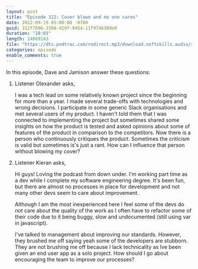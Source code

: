 ```yaml
---
layout: post
title: "Episode 322: Cover blown and no one cares"
date: 2022-09-19 05:00:00 -0700
guid: 312f7896-3300-429f-9454-11f9746389e0
duration: "28:01"
length: 24889143
file: "https://dts.podtrac.com/redirect.mp3/download.softskills.audio/sse-322.mp3"
categories: episode
enable_comments: true
---
```


In this episode, Dave and Jamison answer these questions:

1. Listener Olexander asks,
   
   I was a tech lead on some relatively known project since the beginning for more than a year. I made several trade-offs with technologies and wrong decisions. I participate in some generic Slack organisations and met several users of my product. I haven't told them that I was connected to implementing the project but sometimes shared some insights on how the product is tested and asked opinions about some of features of the product in comparison to the competitors. Now there is a person who continuously critiques the product. Sometimes the criticism is valid but sometimes is's just a rant. How can I influence that person without blowing my cover?

2. Listener Kieran asks,
   
   Hi guys! Loving the podcast from down under. I'm working part time as a dev while I complete my software engineering degree. It's been fun, but there are almost no processes in place for development and not many other devs seem to care about improvement.
   
   Although I am the most inexperienced here I feel some of the devs do not care about the quality of the work as I often have to refactor some of their code due to it being buggy, slow and undocumented (still using var in javascript).
   
   I've talked to management about improving our standards. However, they brushed me off saying yeah some of the developers are stubborn. They are not brushing me off because I lack technicality as Ive been given an end user app as a solo project. How should I go about encouraging the team to improve our processes?
